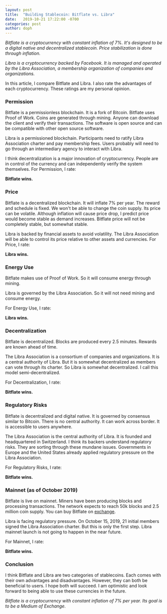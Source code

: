 ```yaml
---
layout: post
title:  "Building Stablecoin: Bitflate vs. Libra"
date:   2019-10-21 17:22:00 -0700
categories: post
author: doph
---
```


*Bitflate is a cryptocurrency with constant inflation of 7%. It's designed to be a digital native and decentralized stablecoin. Price stabilization is done through inflation.*

*Libra is a cryptocurrency backed by Facebook. It is managed and operated by the Libra Association, a membership organization of companies and organizations.*

In this article, I compare Bitflate and Libra. I also rate the advantages of each cryptocurrency. These ratings are my personal opinion.

### Permission

Bitflate is a permissionless blockchain. It is a fork of Bitcoin. Bitflate uses Proof of Work. Coins are generated through mining. Anyone can download the client and verify their transactions. The software is open source and can be compatible with other open source software.

Libra is a permissioned blockchain. Participants need to ratify Libra Association charter and pay membership fees. Users probably will need to go through an intermediary agency to interact with Libra.

I think decentralization is a major innovation of cryptocurrency. People are in control of the currency and can independently verify the system themselves. For Permission, I rate:

**Bitflate wins.**

### Price

Bitflate is a decentralized blockchain. It will inflate 7% per year. The reward and schedule is fixed. We won't be able to change the coin supply. Its price can be volatile. Although inflation will cause price drop, I predict price would become stable as demand increases. Bitflate price will not be completely stable, but somewhat stable.

Libra is backed by financial assets to avoid volatility. The Libra Association will be able to control its price relative to other assets and currencies. For Price, I rate:

**Libra wins.**

### Energy Use

Bitflate makes use of Proof of Work. So it will consume energy through mining.

Libra is governed by the Libra Association. So it will not need mining and consume energy.

For Energy Use, I rate:

**Libra wins.**

### Decentralization

Bitflate is decentralized. Blocks are produced every 2.5 minutes. Rewards are known ahead of time.

The Libra Association is a consortium of companies and organizations. It is a central authority of Libra. But it is somewhat decentralized as members can vote through its charter. So Libra is somewhat decentralized. I call this model semi-decentralized.

For Decentralization, I rate:

**Bitflate wins.**

### Regulatory Risks

Bitflate is decentralized and digital native. It is governed by consensus similar to Bitcoin. There is no central authority. It can work across border. It is accessible to users anywhere.

The Libra Association is the central authority of Libra. It is founded and headquartered in Switzerland. I think its backers understand regulatory risks. They are sorting through these mundane issues. Governments in Europe and the United States already applied regulatory pressure on the Libra Association.

For Regulatory Risks, I rate:

**Bitflate wins.**

### Mainnet (as of October 2019)

Bitflate is live on mainnet. Miners have been producing blocks and processing transactions. The network expects to reach 50k blocks and 2.5 million coin supply. You can buy Bitflate on [exchange](https://bitflate.org/exchange).

Libra is facing regulatory pressure. On October 15, 2019, 21 initial members signed the Libra Association charter. But this is only the first step. Libra mainnet launch is not going to happen in the near future.

For Mainnet, I rate:

**Bitflate wins.**

### Conclusion

I think Bitflate and Libra are two categories of stablecoins. Each comes with their own advantages and disadvantages. However, they can both be beneficial to users. I hope both will succeed. I am optimistic and look forward to being able to use these currencies in the future.

*Bitflate is a cryptocurrency with constant inflation of 7% per year. Its goal is to be a Medium of Exchange.*